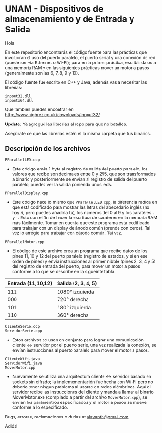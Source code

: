 # UNAM - Dispositivos de almacenamiento y de Entrada y Salida
Hola.

En este repositorio encontrarás el código fuente para las prácticas que involucran el uso del puerto paralelo, el puerto serial y una conexión de red (puede ser vía Ethernet o Wi-Fi); para en la primer práctica, escribir datos a una memoria RAM y en las siguientes prácticas mover un motor a pasos (generalmente son las 6, 7, 8, 9 y 10).

El código fuente fue escrito en C++ y Java, además vas a necesitar las librerias:
```
inpout32.dll
inpoutx64.dll
```
Que también puedes encontrar en:
http://www.highrez.co.uk/downloads/inpout32/

**Update:** Ya agregué las librerias al repo para que no batalles.

Asegúrate de que las librerias estén el la misma carpeta que tus binarios.

Descripción de los archivos
---------------------------
  
  
  ```
  PParallelLED.ccp
  ```
  * Este código envía 1 byte al registro de salida del puerto paralelo, los valores que recibe son decimales entre 0 y 255, que son transformados a binario y posteriormente se envían al registro de salida del puerto paralelo, puedes ver la salida poniendo unos leds.
  
  ```  
  PParallelDisplay.cpp
  ```
  * Este código hace lo mismo que `PParallelLED.cpp`, la diferencia radica en que está codificado para mostrar las letras del abecedario inglés (no hay *ñ*, pero puedes añadirla tú), los números del 0 al 9 y los caratéres `.` y `-`. Esto con el fin de hacer la escritura de carateres en la memoria RAM más fácilmente. Tomar en cuenta que este programa esta codificado para trabajar con un display de ánodo común (prende con ceros). Tal vez lo arregle para trabajar con cátodo común. Tal vez.
  
  ```  
  PParallelMotor.cpp
  ```
  * El código de este archivo crea un programa que recibe datos de los pines 11, 10 y 12 del puerto paralelo (registro de estados, y sí en ese órden de pines) y envia instrucciones al primer nibble (pines 2, 3, 4 y 5) del registro de entrada del puerto, para mover un motor a pasos conforme a lo que se describe en la sigueinte tabla.
  
  | Entrada (11,10,12)  | Salida (2, 3, 4, 5) |
  | ------------------  | ------------------- |
  | 111                 | 1080° izquierda     |
  | 000                 | 720° derecha        |
  | 101                 | 180° izquierda      |
  | 110                 | 360° derecha        |
 
  
  ```
  ClienteSerie.ccp
  ServidorSerie.cpp
  ```
  * Estos archivos se usan en conjunto para lograr una comunicación cliente <-> servidor por el puerto serie, una vez realizada la conexión, se envían instrucciones al puerto paralelo para mover el motor a pasos.
  
  ```
  ClienteWifi.java
  ServidorWifi.java
  MoverMotor.cpp
  ```
  * Nuevamente se utiliza una arquitectura cliente <-> servidor basado en sockets sin cifrado; la implemementación fue hecha con Wi-Fi pero no debería tener ningun problema al usarse en redes alámbricas. Aquí el servidor recibe las instrucciones del cliente y manda a llamar al binario MoverMotor.exe (compilado a partir del archivo `MoverMotor.cpp`), se envian los parámentros especificados y el motor a pasos se mueve conforme a lo especificado.

Bugs, errores, reclamaciones o dudas at alayanth@gmail.com

Adiós!
